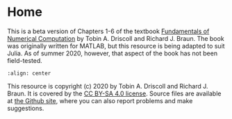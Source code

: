 # Home

This is a beta version of Chapters 1-6 of the textbook [Fundamentals of Numerical Computation](https://tobydriscoll.net/fnc) by Tobin A. Driscoll and Richard J. Braun. The book was originally written for MATLAB, but this resource is being adapted to suit Julia. As of summer 2020, however, that aspect of the book has not been field-tested.

```{image} coverart.jpg
:align: center
```

This resource is copyright (c) 2020 by Tobin A. Driscoll and Richard J. Braun. It is covered by the [CC BY-SA 4.0 license](https://creativecommons.org/licenses/by-sa/4.0/). Source files are available at [the Github site](https://github.com/fncbook/fnc), where you can also report problems and make suggestions.

